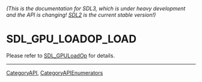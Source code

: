 ###### (This is the documentation for SDL3, which is under heavy development and the API is changing! [SDL2](https://wiki.libsdl.org/SDL2/) is the current stable version!)
# SDL_GPU_LOADOP_LOAD

Please refer to [SDL_GPULoadOp](SDL_GPULoadOp) for details.

----
[CategoryAPI](CategoryAPI), [CategoryAPIEnumerators](CategoryAPIEnumerators)

